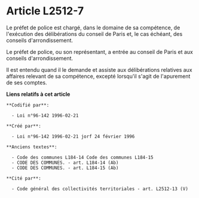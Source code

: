 # Article L2512-7

Le préfet de police est chargé, dans le domaine de sa compétence, de l'exécution des délibérations du conseil de Paris et, le
cas échéant, des conseils d'arrondissement.

Le préfet de police, ou son représentant, a entrée au conseil de Paris et aux conseils d'arrondissement.

Il est entendu quand il le demande et assiste aux délibérations relatives aux affaires relevant de sa compétence, excepté
lorsqu'il s'agit de l'apurement de ses comptes.

**Liens relatifs à cet article**

	**Codifié par**:

	  - Loi n°96-142 1996-02-21

	**Créé par**:

	  - Loi n°96-142 1996-02-21 jorf 24 février 1996

	**Anciens textes**:

	  - Code des communes L184-14 Code des communes L184-15
	  - CODE DES COMMUNES. - art. L184-14 (Ab)
	  - CODE DES COMMUNES. - art. L184-15 (Ab)

	**Cité par**:

	  - Code général des collectivités territoriales - art. L2512-13 (V)
